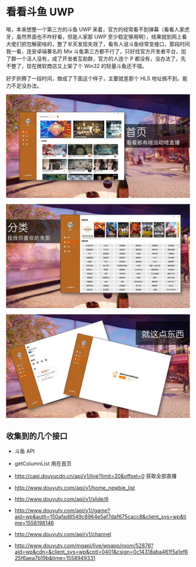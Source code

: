 # 看看斗鱼 UWP

唉，本来想整一个第三方的斗鱼 UWP 来着，官方的经常看不到弹幕（看看人家虎牙，虽然界面也不咋好看，但是人家那 UWP 至少稳定够用啊），结果就到网上看大佬们抓包解密啥的，整了半天发现失效了，看有人说斗鱼经常变接口，那段时间我一看，连安卓端著名的 Mix 斗鱼第三方都不行了，只好找官方开发者平台，加了群一个活人没有，成了开发者互助群，官方的人连个 P 都没有，没办法了，先不整了，现在微软商店又上架了个 Win32 的轻量斗鱼还不错。

好歹折腾了一段时间，做成了下面这个样子，主要就差那个 HLS 地址搞不到，能力不足没办法。

![](Assets/1.jpg)

![](Assets/2.jpg)

![](Assets/3.jpg)

## 收集到的几个接口
- 斗鱼 API

- getColumnList 用在首页

- http://capi.douyucdn.cn/api/v1/live?limit=20&offset=0    获取全部直播

- http://www.douyutv.com/api/v1/home_newbie_list

- http://www.douyutv.com/api/v1/slide/6

- http://www.douyutv.com/api/v1//game?aid=wp&auth=150afad8549c8964e5af7daf675cacc8&client_sys=wp&time=1558198146

- http://www.douyutv.com/api/v1/channel

- http://www.douyutv.com/mgapi/live/wpapp/room/52876?aid=wp&cdn=&client_sys=wp&cptl=0401&csign=0c14318aba461f5a1ef625f6aea7b19b&time=1558949331
